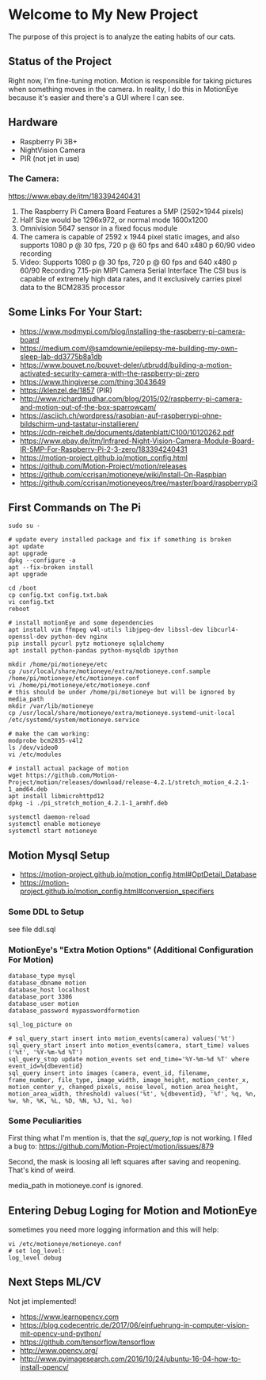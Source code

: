 # Welcome to My New Project
The purpose of this project is to analyze the eating habits of our cats.


## Status of the Project
Right now, I'm fine-tuning motion. Motion is responsible for taking 
pictures when something moves in the camera. In reality, I do this in 
MotionEye because it's easier and there's a GUI where I can see.


## Hardware
- Raspberry Pi 3B+
- NightVision Camera
- PIR (not jet in use)

### The Camera:
https://www.ebay.de/itm/183394240431
1. The Raspberry Pi Camera Board Features a 5MP (2592×1944 pixels)
1. Half Size would be 1296x972, or normal mode 1600x1200
1. Omnivision 5647 sensor in a fixed focus module
1. The camera is capable of 2592 x 1944 pixel static images, and also supports 1080 p @ 30 fps, 720 p @ 60 fps and 640 x480 p 60/90 video recording
1. Video: Supports 1080 p @ 30 fps, 720 p @ 60 fps and 640 x480 p 60/90 Recording 7.15-pin MIPI Camera Serial Interface
The CSI bus is capable of extremely high data rates, and it exclusively carries pixel data to the BCM2835 processor


## Some Links For Your Start:
- https://www.modmypi.com/blog/installing-the-raspberry-pi-camera-board
- https://medium.com/@samdownie/epilepsy-me-building-my-own-sleep-lab-dd3775b8a1db
- https://www.bouvet.no/bouvet-deler/utbrudd/building-a-motion-activated-security-camera-with-the-raspberry-pi-zero
- https://www.thingiverse.com/thing:3043649
- https://klenzel.de/1857 (PIR)
- http://www.richardmudhar.com/blog/2015/02/raspberry-pi-camera-and-motion-out-of-the-box-sparrowcam/
- https://asciich.ch/wordpress/raspbian-auf-raspberrypi-ohne-bildschirm-und-tastatur-installieren/
- https://cdn-reichelt.de/documents/datenblatt/C100/10120262.pdf
- https://www.ebay.de/itm/Infrared-Night-Vision-Camera-Module-Board-IR-5MP-For-Raspberry-Pi-2-3-zero/183394240431
- https://motion-project.github.io/motion_config.html
- https://github.com/Motion-Project/motion/releases
- https://github.com/ccrisan/motioneye/wiki/Install-On-Raspbian
- https://github.com/ccrisan/motioneyeos/tree/master/board/raspberrypi3


## First Commands on The Pi
```
sudo su -

# update every installed package and fix if something is broken
apt update
apt upgrade
dpkg --configure -a
apt --fix-broken install
apt upgrade

cd /boot
cp config.txt config.txt.bak
vi config.txt
reboot

# install motionEye and some dependencies
apt install vim ffmpeg v4l-utils libjpeg-dev libssl-dev libcurl4-openssl-dev python-dev nginx
pip install pycurl pytz motioneye sqlalchemy
apt install python-pandas python-mysqldb ipython

mkdir /home/pi/motioneye/etc
cp /usr/local/share/motioneye/extra/motioneye.conf.sample /home/pi/motioneye/etc/motioneye.conf
vi /home/pi/motioneye/etc/motioneye.conf 
# this should be under /home/pi/motioneye but will be ignored by media_path
mkdir /var/lib/motioneye
cp /usr/local/share/motioneye/extra/motioneye.systemd-unit-local /etc/systemd/system/motioneye.service

# make the cam working:
modprobe bcm2835-v4l2
ls /dev/video0 
vi /etc/modules

# install actual package of motion
wget https://github.com/Motion-Project/motion/releases/download/release-4.2.1/stretch_motion_4.2.1-1_amd64.deb
apt install libmicrohttpd12
dpkg -i ./pi_stretch_motion_4.2.1-1_armhf.deb

systemctl daemon-reload
systemctl enable motioneye
systemctl start motioneye
```


## Motion Mysql Setup

- https://motion-project.github.io/motion_config.html#OptDetail_Database
- https://motion-project.github.io/motion_config.html#conversion_specifiers

### Some DDL to Setup
see file ddl.sql

### MotionEye's "Extra Motion Options" (Additional Configuration For Motion)
```
database_type mysql
database_dbname motion
database_host localhost
database_port 3306
database_user motion
database_password mypasswordformotion

sql_log_picture on

# sql_query_start insert into motion_events(camera) values('%t')
sql_query_start insert into motion_events(camera, start_time) values ('%t', '%Y-%m-%d %T')
sql_query_stop update motion_events set end_time='%Y-%m-%d %T' where event_id=%{dbeventid}
sql_query insert into images (camera, event_id, filename, frame_number, file_type, image_width, image_height, motion_center_x, motion_center_y, changed_pixels, noise_level, motion_area_height, motion_area_width, threshold) values('%t', %{dbeventid}, '%f', %q, %n, %w, %h, %K, %L, %D, %N, %J, %i, %o)
```

### Some Peculiarities
First thing what I'm mention is, that the *sql_query_top* is not working.
I filed a bug to: https://github.com/Motion-Project/motion/issues/879

Second, the mask is loosing all left squares after saving and reopening. That's kind of weird.

media_path in motioneye.conf is ignored.


## Entering Debug Loging for Motion and MotionEye
sometimes you need more logging information and this will help:
```
vi /etc/motioneye/motioneye.conf
# set log_level:
log_level debug
```

## Next Steps ML/CV
Not jet implemented!
- https://www.learnopencv.com
- https://blog.codecentric.de/2017/06/einfuehrung-in-computer-vision-mit-opencv-und-python/
- https://github.com/tensorflow/tensorflow
- http://www.opencv.org/
- http://www.pyimagesearch.com/2016/10/24/ubuntu-16-04-how-to-install-opencv/
